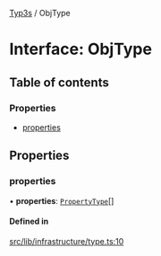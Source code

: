 [Typ3s](../README.md) / ObjType

# Interface: ObjType

## Table of contents

### Properties

- [properties](ObjType.md#properties)

## Properties

### properties

• **properties**: [`PropertyType`](PropertyType.md)[]

#### Defined in

[src/lib/infrastructure/type.ts:10](https://github.com/data7expressions/typ3s/blob/6c66c76/src/lib/infrastructure/type.ts#L10)
